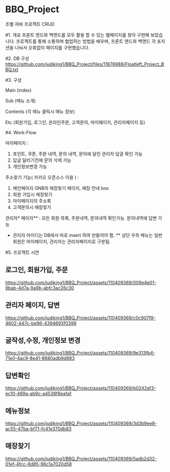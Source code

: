 # BBQ_Project
조별 자바 프로젝트 CRUD

#1. 개요
프론트 엔드와 백엔드를 모두 활용 할 수 있는 웹페이지를 찾아 구현해 보았습니다.
프로젝트를 통해 소통하며 협업하는 방법을 배우며, 프론트 엔드와 백엔드 각 포지션을 나눠서 오류없이 페이지를 구현했습니다.

#2. DB 구성
https://github.com/judiking1/BBQ_Project/files/11876988/Floatleft_Project_BBQ.txt


#3. 구성

 Main (index)
 
 Sub (메뉴 소개)
 
 Contents (각 메뉴 클릭시 메뉴 정보)
 
 Etc (회원가입, 로그인, 온라인주문, 고객문의, 마이페이지, 관리자페이지 등)
 

#4. Work-Flow

마이페이지 :
 1. 포인트, 쿠폰, 주문 내역, 문의 내역, 문의에 달린 관리자 답글 확인 가능
 2. 답글 달리기전에 문의 삭제 가능
 3. 개인정보변경 가능

주소찾기 기능( 카카오 오픈소스 이용 ) :
 1. 메인페이지 GNB의 매장찾기 페이지, 매장 안내 box
 2. 회원 가입시 매장찾기
 3. 마이페이지의 주소록
 4. 고객문의시 매장찾기

관리자* 페이지** : 모든 회원 목록, 주문내역, 문의내역 확인가능. 문의내역에 답변 가능
* 관리자 아이디는 DB에서 따로 insert 하여 만들어야 함.
** 상단 우측 메뉴는 일반회원은 마이페이지, 관리자는 관리자페이지로 구분됨.


#5. 프로젝트 시연  

<h2>로그인, 회원가입, 주문</h2>

https://github.com/judiking1/BBQ_Project/assets/110409369/009e4e01-9bab-4d7a-9a9b-abfc3ac26c30

<h2>관리자 페이지, 답변 </h2>

https://github.com/judiking1/BBQ_Project/assets/110409369/c0c907f9-4602-447c-be96-4394693f0399

<h2>글작성,수정, 개인정보 변경</h2>

https://github.com/judiking1/BBQ_Project/assets/110409369/9e313fb4-71e0-4ac9-8e41-8880adb9d683

<h2>답변확인</h2>

https://github.com/judiking1/BBQ_Project/assets/110409369/b0242af3-ec10-489a-ab9c-a4538f8eafa1

<h2>메뉴정보</h2>

https://github.com/judiking1/BBQ_Project/assets/110409369/3d3b9ee8-ac55-47ba-bf71-fc41e370db83

<h2>매장찾기</h2>

https://github.com/judiking1/BBQ_Project/assets/110409369/5adb2d32-01ef-4fcc-8d85-96c1a7020d58



